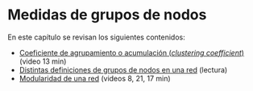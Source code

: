 # Medidas de grupos de nodos

En este capítulo se revisan los siguientes contenidos:

- [Coeficiente de agrupamiento o acumulación (_clustering coefficient_)](coeficiente_de_agrupacion.md) (video 13 min)
- [Distintas definiciones de grupos de nodos en una red](grupos_de_nodos.md) (lectura)
- [Modularidad de una red](modularidad.md) (videos 8, 21, 17 min)
